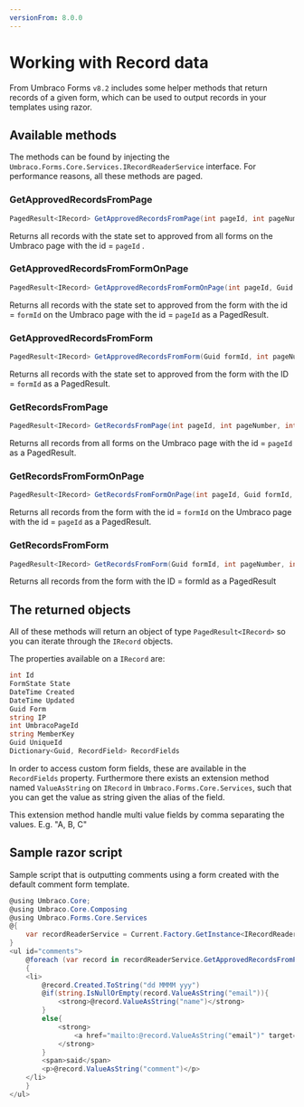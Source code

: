 ```yaml
---
versionFrom: 8.0.0
---
```


# Working with Record data

From Umbraco Forms `v8.2` includes some helper methods that return records of a given form, which can be used to output records in your templates using razor.

## Available methods
The methods can be found by injecting the `Umbraco.Forms.Core.Services.IRecordReaderService` interface. For performance reasons, all these methods are paged.

### GetApprovedRecordsFromPage

```csharp
PagedResult<IRecord> GetApprovedRecordsFromPage(int pageId, int pageNumber, int pageSize)
```

Returns all records with the state set to approved from all forms on the Umbraco page with the id = `pageId` .

### GetApprovedRecordsFromFormOnPage

```csharp
PagedResult<IRecord> GetApprovedRecordsFromFormOnPage(int pageId, Guid formId, int pageNumber, int pageSize)
```

Returns all records with the state set to approved from the form with the id = `formId` on the Umbraco page with the id = `pageId` as a PagedResult<IRecord>.

### GetApprovedRecordsFromForm

```csharp
PagedResult<IRecord> GetApprovedRecordsFromForm(Guid formId, int pageNumber, int pageSize)
```

Returns all records with the state set to approved from the form with the ID = `formId` as a PagedResult<IRecord>.

### GetRecordsFromPage

```csharp
PagedResult<IRecord> GetRecordsFromPage(int pageId, int pageNumber, int pageSize)
```

Returns all records from all forms on the Umbraco page with the id = `pageId` as a PagedResult<IRecord>.

### GetRecordsFromFormOnPage

```csharp
PagedResult<IRecord> GetRecordsFromFormOnPage(int pageId, Guid formId, int pageNumber, int pageSize)
```

Returns all records from the form with the id = `formId` on the Umbraco page with the id = `pageId` as a PagedResult<IRecord>.

### GetRecordsFromForm

```csharp
PagedResult<IRecord> GetRecordsFromForm(Guid formId, int pageNumber, int pageSize)
```

Returns all records from the form with the ID = formId as a PagedResult<IRecord>

## The returned objects

All of these methods will return an object of type `PagedResult<IRecord>` so you can iterate through the `IRecord` objects.

The properties available on a `IRecord` are:

```csharp
int Id
FormState State
DateTime Created
DateTime Updated
Guid Form
string IP
int UmbracoPageId
string MemberKey
Guid UniqueId
Dictionary<Guid, RecordField> RecordFields
```

In order to access custom form fields, these are available in the `RecordFields` property.
Furthermore there exists an extension method named `ValueAsString` on  `IRecord` in `Umbraco.Forms.Core.Services`, such that you can get the value as string given the alias of the field.

This extension method handle multi value fields by comma separating the values. E.g. "A, B, C"

## Sample razor script

Sample script that is outputting comments using a form created with the default comment form template.

```csharp
@using Umbraco.Core;
@using Umbraco.Core.Composing
@using Umbraco.Forms.Core.Services
@{
    var recordReaderService = Current.Factory.GetInstance<IRecordReaderService>();
}
<ul id="comments">
    @foreach (var record in recordReaderService.GetApprovedRecordsFromPage(Model.Id, 0, 10).Items)
    {
    <li>
        @record.Created.ToString("dd MMMM yyy")
        @if(string.IsNullOrEmpty(record.ValueAsString("email")){
            <strong>@record.ValueAsString("name")</strong>
        }
        else{
            <strong>
                <a href="mailto:@record.ValueAsString("email")" target="_blank">@record.ValueAsString("name")</a>
            </strong>
        }
        <span>said</span>
        <p>@record.ValueAsString("comment")</p>
    </li>
    }
</ul>
```
